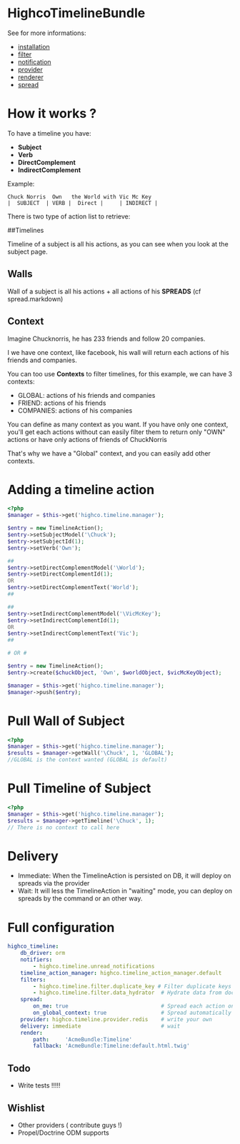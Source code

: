 HighcoTimelineBundle
====================

See for more informations:

- [installation](https://github.com/stephpy/TimelineBundle/blob/master/Resources/doc/install.markdown)
- [filter](https://github.com/stephpy/TimelineBundle/blob/master/Resources/doc/filter.markdown)
- [notification](https://github.com/stephpy/TimelineBundle/blob/master/Resources/doc/notification.markdown)
- [provider](https://github.com/stephpy/TimelineBundle/blob/master/Resources/doc/provider.markdown)
- [renderer](https://github.com/stephpy/TimelineBundle/blob/master/Resources/doc/renderer.markdown)
- [spread](https://github.com/stephpy/TimelineBundle/blob/master/Resources/doc/spread.markdown)

# How it works ?

To have a timeline you have:

- **Subject**
- **Verb**
- **DirectComplement**
- **IndirectComplement**

Example:

    Chuck Norris  Own   the World with Vic Mc Key
    |  SUBJECT  | VERB |  Direct |     | INDIRECT |

There is two type of action list to retrieve:

##Timelines

Timeline of a subject is all his actions, as you can see when you look at the subject page.

## Walls

Wall of a subject is all his actions + all actions of his **SPREADS** (cf spread.markdown)

## Context

Imagine Chucknorris, he has 233 friends and follow 20 companies.

I we have one context, like facebook, his wall will return each actions of his friends and companies.

You can too use **Contexts** to filter timelines, for this example, we can have 3 contexts:

* GLOBAL: actions of his friends and companies
* FRIEND: actions of his friends
* COMPANIES: actions of his companies

You can define as many context as you want.
If you have only one context, you'll get each actions without can easily filter them to return only "OWN" actions or have only actions of friends of ChuckNorris

That's why we have a "Global" context, and you can easily add other contexts.

# Adding a timeline action

````php
<?php
$manager = $this->get('highco.timeline.manager');

$entry = new TimelineAction();
$entry->setSubjectModel('\Chuck');
$entry->setSubjectId(1);
$entry->setVerb('Own');

##
$entry->setDirectComplementModel('\World');
$entry->setDirectComplementId(1);
OR
$entry->setDirectComplementText('World');
##

##
$entry->setIndirectComplementModel('\VicMcKey');
$entry->setIndirectComplementId(1);
OR
$entry->setIndirectComplementText('Vic');
##

# OR #

$entry = new TimelineAction();
$entry->create($chuckObject, 'Own', $worldObject, $vicMcKeyObject);

$manager = $this->get('highco.timeline.manager');
$manager->push($entry);
````

# Pull Wall of Subject

````php
<?php
$manager = $this->get('highco.timeline.manager');
$results = $manager->getWall('\Chuck', 1, 'GLOBAL');
//GLOBAL is the context wanted (GLOBAL is default)
````

# Pull Timeline of Subject

````php
<?php
$manager = $this->get('highco.timeline.manager');
$results = $manager->getTimeline('\Chuck', 1);
// There is no context to call here
````

# Delivery

- Immediate: When the TimelineAction is persisted on DB, it will deploy on spreads via the provider
- Wait: It will less the TimelineAction in "waiting" mode, you can deploy on spreads by the command or an other way.

# Full configuration

````yaml
highco_timeline:
    db_driver: orm
    notifiers:
        - highco.timeline.unread_notifications
    timeline_action_manager: highco.timeline_action_manager.default
    filters:
        - highco.timeline.filter.duplicate_key # Filter duplicate keys
        - highco.timeline.filter.data_hydrator  # Hydrate data from doctrine to get TimelineAction instead of ID
    spread:
        on_me: true                             # Spread each action on subject too
        on_global_context: true                 # Spread automatically on global context
    provider: highco.timeline.provider.redis    # write your own
    delivery: immediate                         # wait
    render:
        path:     'AcmeBundle:Timeline'
        fallback: 'AcmeBundle:Timeline:default.html.twig'
````

Todo
----

- Write tests !!!!!

Wishlist
--------

- Other providers ( contribute guys !)
- Propel/Doctrine ODM supports
